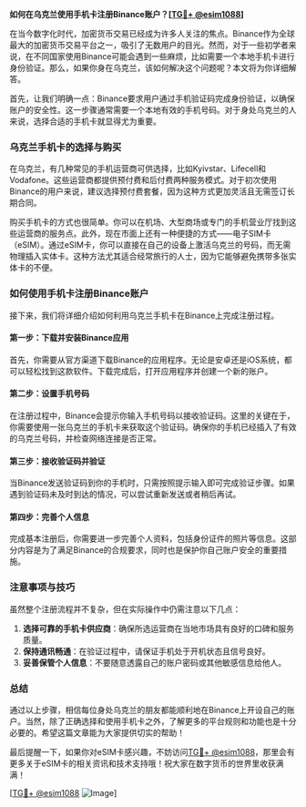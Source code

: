 **如何在乌克兰使用手机卡注册Binance账户？[[TG💪+ @esim1088](https://t.me/s/esim1088)]**

在当今数字化时代，加密货币交易已经成为许多人关注的焦点。Binance作为全球最大的加密货币交易平台之一，吸引了无数用户的目光。然而，对于一些初学者来说，在不同国家使用Binance可能会遇到一些麻烦，比如需要一个本地手机卡进行身份验证。那么，如果你身在乌克兰，该如何解决这个问题呢？本文将为你详细解答。

首先，让我们明确一点：Binance要求用户通过手机验证码完成身份验证，以确保账户的安全性。这一步骤通常需要一个本地有效的手机号码。对于身处乌克兰的人来说，选择合适的手机卡就显得尤为重要。

### **乌克兰手机卡的选择与购买**

在乌克兰，有几种常见的手机运营商可供选择，比如Kyivstar、Lifecell和Vodafone。这些运营商都提供预付费和后付费两种服务模式。对于初次使用Binance的用户来说，建议选择预付费套餐，因为这种方式更加灵活且无需签订长期合同。

购买手机卡的方式也很简单。你可以在机场、大型商场或专门的手机营业厅找到这些运营商的服务点。此外，现在市面上还有一种便捷的方式——电子SIM卡（eSIM）。通过eSIM卡，你可以直接在自己的设备上激活乌克兰的号码，而无需物理插入实体卡。这种方法尤其适合经常旅行的人士，因为它能够避免携带多张实体卡的不便。

### **如何使用手机卡注册Binance账户**

接下来，我们将详细介绍如何利用乌克兰手机卡在Binance上完成注册过程。

#### **第一步：下载并安装Binance应用**

首先，你需要从官方渠道下载Binance的应用程序。无论是安卓还是iOS系统，都可以轻松找到这款软件。下载完成后，打开应用程序并创建一个新的账户。

#### **第二步：设置手机号码**

在注册过程中，Binance会提示你输入手机号码以接收验证码。这里的关键在于，你需要使用一张乌克兰的手机卡来获取这个验证码。确保你的手机已经插入了有效的乌克兰号码，并检查网络连接是否正常。

#### **第三步：接收验证码并验证**

当Binance发送验证码到你的手机时，只需按照提示输入即可完成验证步骤。如果遇到验证码未及时到达的情况，可以尝试重新发送或者稍后再试。

#### **第四步：完善个人信息**

完成基本注册后，你需要进一步完善个人资料，包括身份证件的照片等信息。这部分内容是为了满足Binance的合规要求，同时也是保护你自己账户安全的重要措施。

### **注意事项与技巧**

虽然整个注册流程并不复杂，但在实际操作中仍需注意以下几点：

1. **选择可靠的手机卡供应商**：确保所选运营商在当地市场具有良好的口碑和服务质量。
2. **保持通讯畅通**：在验证过程中，请保证手机处于开机状态且信号良好。
3. **妥善保管个人信息**：不要随意透露自己的账户密码或其他敏感信息给他人。

### **总结**

通过以上步骤，相信每位身处乌克兰的朋友都能顺利地在Binance上开设自己的账户。当然，除了正确选择和使用手机卡之外，了解更多的平台规则和功能也是十分必要的。希望这篇文章能为大家提供切实的帮助！

最后提醒一下，如果你对eSIM卡感兴趣，不妨访问[TG💪+ @esim1088](https://t.me/s/esim1088)，那里会有更多关于eSIM卡的相关资讯和技术支持哦！祝大家在数字货币的世界里收获满满！

[[TG💪+ @esim1088](https://t.me/s/esim1088) ![Image](https://i.postimg.cc/4NQfJmqS/Snipaste-2025-05-13-00-14-12.png)]